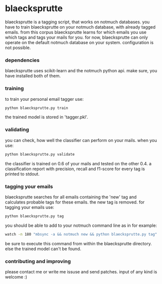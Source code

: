 # blaecksprutte

blaecksprutte is a tagging script, that works on notmuch
databases. you have to train blaecksprutte on your notmuch database,
with already tagged emails. from this corpus blaecksprutte learns for
which emails you use which tags and tags your mails for you. for now,
blaecksprutte can only operate on the default notmuch database on your
system. configuration is not possible.

### dependencies

blaecksprutte uses scikit-learn and the notmuch python api. make sure,
you have installed both of them.

### training

to train your personal email tagger use:

```bash
python blaecksprutte.py train
```

the trained model is stored in 'tagger.pkl'.

### validating

you can check, how well the classifier can perform on your mails. when
you use:

```bash
python blaecksprutte.py validate
```

the classifier is trained on 0.6 of your mails and tested on the other
0.4. a classification report with precision, recall and f1-score for
every tag is printed to stdout.

### tagging your emails

blaecksprutte searches for all emails containing the 'new' tag and
calculates probable tags for these emails. the new tag is removed. for
tagging your emails use:

```bash
python blaecksprutte.py tag
```

you should be able to add to your notmuch command line as in for
example:

```bash
watch -n 180 "mbsync -a && notmuch new && python blaecksprutte.py tag"
```

be sure to execute this command from within the blaecksprutte
directory. else the trained model can't be found.

### contributing and improving

please contact me or write me issuse and send patches. input of any
kind is welcome :)